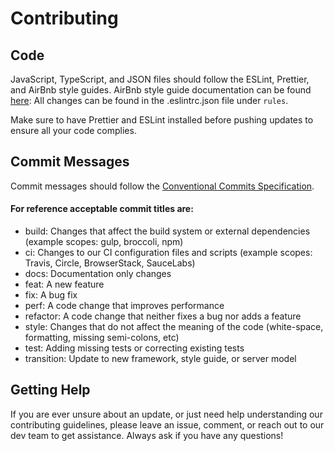 # Contributing

## Code

JavaScript, TypeScript, and JSON files should follow the ESLint, Prettier, and AirBnb style guides. AirBnb style guide documentation can be found [here](https://github.com/airbnb/javascript):
All  changes can be found in the .eslintrc.json file under `rules`.

Make sure to have Prettier and ESLint installed before pushing updates to ensure all your code complies.

## Commit Messages

Commit messages should follow the [Conventional Commits Specification](https://www.conventionalcommits.org/en/v1.0.0/).

#### For reference acceptable commit titles are:
- build: Changes that affect the build system or external dependencies (example scopes: gulp, broccoli, npm)
- ci: Changes to our CI configuration files and scripts (example scopes: Travis, Circle, BrowserStack, SauceLabs)
- docs: Documentation only changes
- feat: A new feature
- fix: A bug fix
- perf: A code change that improves performance
- refactor: A code change that neither fixes a bug nor adds a feature
- style: Changes that do not affect the meaning of the code (white-space, formatting, missing semi-colons, etc)
- test: Adding missing tests or correcting existing tests
- transition: Update to new framework, style guide, or server model

## Getting Help

If you are ever unsure about an update, or just need help understanding our contributing guidelines, please leave an issue, comment, or reach out to our dev team to get assistance. Always ask if you have any questions!